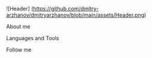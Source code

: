 ![Header] (https://github.com/dmitry-arzhanov/dmitryarzhanov/blob/main/assets/Header.png)

About me

Languages and Tools

Follow me

